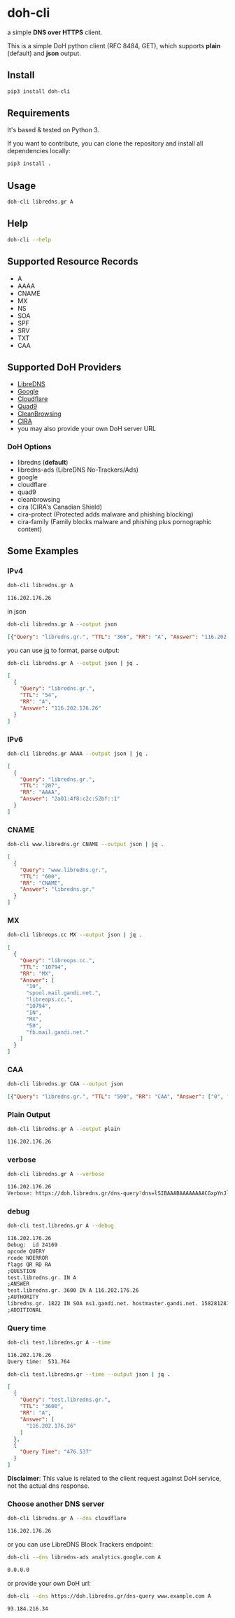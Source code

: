 # doh-cli

a simple **DNS over HTTPS** client.

This is a simple DoH python client (RFC 8484, GET), which supports **plain** (default) and **json** output.

## Install

```bash
pip3 install doh-cli
```

## Requirements

It's based & tested on Python 3.

If you want to contribute, you can clone the repository and install all dependencies locally:

```bash
pip3 install .
```

## Usage

```bash
doh-cli libredns.gr A
```

## Help

```bash
doh-cli --help
```

## Supported Resource Records

- A
- AAAA
- CNAME
- MX
- NS
- SOA
- SPF
- SRV
- TXT
- CAA

## Supported DoH Providers

- [LibreDNS](https://libredns.gr)
- [Google](https://dns.google)
- [Cloudflare](https://cloudflare-dns.com)
- [Quad9](https://quad9.net)
- [CleanBrowsing](https://doh.cleanbrowsing.org)
- [CIRA](https://www.cira.ca/cybersecurity-services/canadian-shield)
- you may also provide your own DoH server URL

### DoH Options

- libredns (**default**)
- libredns-ads (LibreDNS No-Trackers/Ads)
- google
- cloudflare
- quad9
- cleanbrowsing
- cira (CIRA's Canadian Shield)
- cira-protect (Protected adds malware and phishing blocking)
- cira-family (Family blocks malware and phishing plus pornographic content)

## Some Examples

### IPv4

```bash
doh-cli libredns.gr A
```

```bash
116.202.176.26
```

in json

```bash
doh-cli libredns.gr A --output json
```

```json
[{"Query": "libredns.gr.", "TTL": "366", "RR": "A", "Answer": "116.202.176.26"}]
```

you can use [jq](https://stedolan.github.io/jq/) to format, parse output:

```bash
doh-cli libredns.gr A --output json | jq .
```

```json
[
  {
    "Query": "libredns.gr.",
    "TTL": "54",
    "RR": "A",
    "Answer": "116.202.176.26"
  }
]
```

### IPv6

```bash
doh-cli libredns.gr AAAA --output json | jq .
```

```json
[
  {
    "Query": "libredns.gr.",
    "TTL": "207",
    "RR": "AAAA",
    "Answer": "2a01:4f8:c2c:52bf::1"
  }
]
```

### CNAME

```bash
doh-cli www.libredns.gr CNAME --output json | jq .
```

```json
[
  {
    "Query": "www.libredns.gr.",
    "TTL": "600",
    "RR": "CNAME",
    "Answer": "libredns.gr."
  }
]
```

### MX

```bash
doh-cli libreops.cc MX --output json | jq .
```

```json
[
  {
    "Query": "libreops.cc.",
    "TTL": "10794",
    "RR": "MX",
    "Answer": [
      "10",
      "spool.mail.gandi.net.",
      "libreops.cc.",
      "10794",
      "IN",
      "MX",
      "50",
      "fb.mail.gandi.net."
    ]
  }
]
```

### CAA

```bash
doh-cli libredns.gr CAA --output json
```

```json
[{"Query": "libredns.gr.", "TTL": "590", "RR": "CAA", "Answer": ["0", "issue", "\"letsencrypt.org\""]}]
```

### Plain Output

```bash
doh-cli libredns.gr A --output plain
```

```bash
116.202.176.26
```

### verbose

```bash
doh-cli libredns.gr A --verbose
```

```bash
116.202.176.26
Verbose: https://doh.libredns.gr/dns-query?dns=lSIBAAABAAAAAAAACGxpYnJlZG5zAmdyAAABAAE
```

### debug

```bash
doh-cli test.libredns.gr A --debug
```

```bash
116.202.176.26
Debug:  id 24169
opcode QUERY
rcode NOERROR
flags QR RD RA
;QUESTION
test.libredns.gr. IN A
;ANSWER
test.libredns.gr. 3600 IN A 116.202.176.26
;AUTHORITY
libredns.gr. 1822 IN SOA ns1.gandi.net. hostmaster.gandi.net. 1582812814 10800 3600 604800 10800
;ADDITIONAL
```

### Query time

```bash
doh-cli test.libredns.gr A --time
```

```bash
116.202.176.26
Query time:  531.764
```

```bash
doh-cli test.libredns.gr --time --output json | jq .
```

```json
[
  {
    "Query": "test.libredns.gr.",
    "TTL": "3600",
    "RR": "A",
    "Answer": [
      "116.202.176.26"
    ]
  },
  {
    "Query Time": "476.537"
  }
]
```

**Disclaimer**: This value is related to the client request against DoH service, not the actual dns response.

### Choose another DNS server

```bash
doh-cli libredns.gr A --dns cloudflare
```

```bash
116.202.176.26
```

or you can use LibreDNS Block Trackers endpoint:

```bash
doh-cli --dns libredns-ads analytics.google.com A
```

```bash
0.0.0.0
```

or provide your own DoH url:

```bash
doh-cli --dns https://doh.libredns.gr/dns-query www.example.com A
```

```bash
93.184.216.34
```
